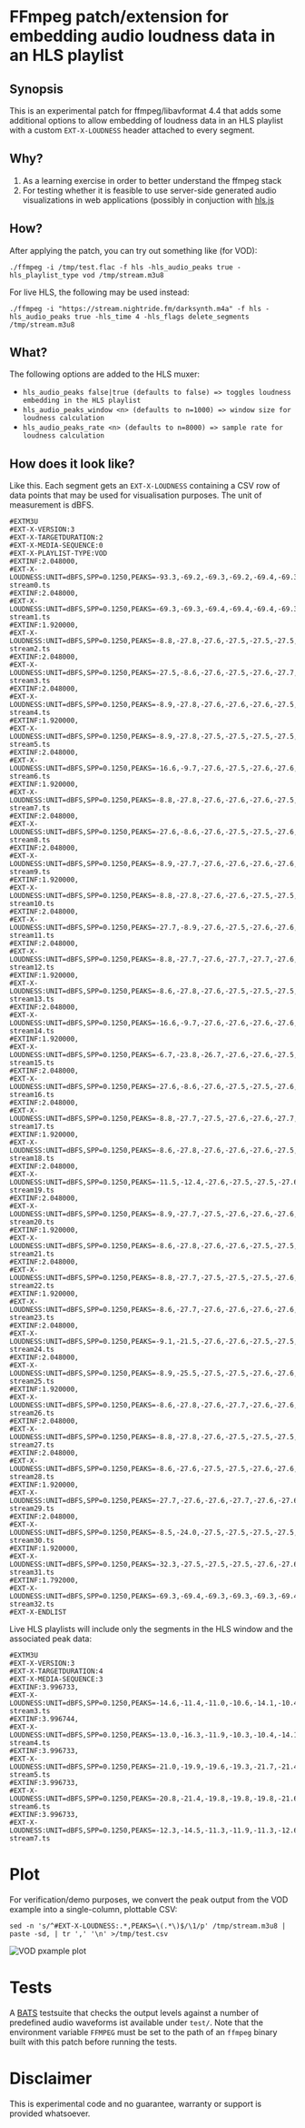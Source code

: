 # FFmpeg patch/extension for embedding audio loudness data in an HLS playlist

## Synopsis

This is an experimental patch for ffmpeg/libavformat 4.4 that adds some additional options to allow embedding of loudness data in an HLS playlist with a custom `EXT-X-LOUDNESS` header attached to every segment.

## Why?

1) As a learning exercise in order to better understand the ffmpeg stack
2) For testing whether it is feasible to use server-side generated audio visualizations in web applications (possibly in conjuction with [hls.js](https://github.com/video-dev/hls.js/)

## How?

After applying the patch, you can try out something like (for VOD):

```
./ffmpeg -i /tmp/test.flac -f hls -hls_audio_peaks true -hls_playlist_type vod /tmp/stream.m3u8
```

For live HLS, the following may be used instead:

```
./ffmpeg -i "https://stream.nightride.fm/darksynth.m4a" -f hls -hls_audio_peaks true -hls_time 4 -hls_flags delete_segments /tmp/stream.m3u8
```

## What?

The following options are added to the HLS muxer:

- `hls_audio_peaks false|true (defaults to false) => toggles loudness embedding in the HLS playlist`
- `hls_audio_peaks_window <n> (defaults to n=1000) => window size for loudness calculation`
- `hls_audio_peaks_rate <n> (defaults to n=8000) => sample rate for loudness calculation`

## How does it look like?

Like this. Each segment gets an `EXT-X-LOUDNESS` containing a CSV row of data points that may be used for visualisation purposes. The unit of measurement is dBFS.

```
#EXTM3U
#EXT-X-VERSION:3
#EXT-X-TARGETDURATION:2
#EXT-X-MEDIA-SEQUENCE:0
#EXT-X-PLAYLIST-TYPE:VOD
#EXTINF:2.048000,
#EXT-X-LOUDNESS:UNIT=dBFS,SPP=0.1250,PEAKS=-93.3,-69.2,-69.3,-69.2,-69.4,-69.3,-69.3,-69.4,-69.4,-69.3,-69.4,-69.4,-69.4,-69.3,-69.3,-69.4,-69.4
stream0.ts
#EXTINF:2.048000,
#EXT-X-LOUDNESS:UNIT=dBFS,SPP=0.1250,PEAKS=-69.3,-69.3,-69.4,-69.4,-69.4,-69.3,-69.3,-69.4,-69.4,-69.3,-69.4,-69.4,-69.4,-69.3,-69.3,-69.4,-69.7
stream1.ts
#EXTINF:1.920000,
#EXT-X-LOUDNESS:UNIT=dBFS,SPP=0.1250,PEAKS=-8.8,-27.8,-27.6,-27.5,-27.5,-27.5,-27.5,-27.6,-8.7,-27.9,-27.6,-27.5,-27.5,-27.5,-27.5,-28.2
stream2.ts
#EXTINF:2.048000,
#EXT-X-LOUDNESS:UNIT=dBFS,SPP=0.1250,PEAKS=-27.5,-8.6,-27.6,-27.5,-27.6,-27.7,-27.6,-27.6,-27.6,-9.0,-27.7,-27.5,-27.6,-27.6,-27.6,-27.6,-27.4
stream3.ts
#EXTINF:2.048000,
#EXT-X-LOUDNESS:UNIT=dBFS,SPP=0.1250,PEAKS=-8.9,-27.8,-27.6,-27.6,-27.6,-27.5,-27.5,-27.6,-8.8,-27.8,-27.6,-2.2,-2.2,-6.6,-12.5,-23.0,-27.7
stream4.ts
#EXTINF:1.920000,
#EXT-X-LOUDNESS:UNIT=dBFS,SPP=0.1250,PEAKS=-8.9,-27.8,-27.5,-27.5,-27.5,-27.5,-27.6,-27.6,-8.6,-27.9,-27.5,-27.6,-27.5,-27.5,-27.6,-28.4
stream5.ts
#EXTINF:2.048000,
#EXT-X-LOUDNESS:UNIT=dBFS,SPP=0.1250,PEAKS=-16.6,-9.7,-27.6,-27.5,-27.6,-27.6,-27.6,-27.7,-16.6,-9.7,-27.5,-27.6,-27.6,-27.7,-27.6,-27.6,-27.5
stream6.ts
#EXTINF:1.920000,
#EXT-X-LOUDNESS:UNIT=dBFS,SPP=0.1250,PEAKS=-8.8,-27.8,-27.6,-27.6,-27.6,-27.5,-27.5,-27.5,-8.7,-27.8,-27.6,-27.6,-27.6,-27.5,-27.5,-27.7
stream7.ts
#EXTINF:2.048000,
#EXT-X-LOUDNESS:UNIT=dBFS,SPP=0.1250,PEAKS=-27.6,-8.6,-27.6,-27.5,-27.5,-27.6,-27.6,-27.6,-27.7,-8.9,-27.8,-27.5,-27.5,-27.6,-27.6,-27.7,-27.9
stream8.ts
#EXTINF:2.048000,
#EXT-X-LOUDNESS:UNIT=dBFS,SPP=0.1250,PEAKS=-8.9,-27.7,-27.6,-27.6,-27.6,-27.6,-27.6,-27.7,-8.8,-27.7,-1.5,-25.1,-3.3,-1.6,-4.9,-10.3,-24.6
stream9.ts
#EXTINF:1.920000,
#EXT-X-LOUDNESS:UNIT=dBFS,SPP=0.1250,PEAKS=-8.8,-27.8,-27.6,-27.6,-27.5,-27.5,-27.5,-27.5,-8.6,-27.9,-27.6,-27.6,-27.5,-27.5,-27.5,-28.1
stream10.ts
#EXTINF:2.048000,
#EXT-X-LOUDNESS:UNIT=dBFS,SPP=0.1250,PEAKS=-27.7,-8.9,-27.6,-27.5,-27.6,-27.6,-27.6,-27.8,-27.9,-8.9,-27.5,-27.5,-27.6,-27.6,-27.6,-27.6,-27.6
stream11.ts
#EXTINF:2.048000,
#EXT-X-LOUDNESS:UNIT=dBFS,SPP=0.1250,PEAKS=-8.8,-27.7,-27.6,-27.7,-27.7,-27.6,-27.5,-27.6,-9.0,-27.8,-27.6,-27.6,-27.6,-27.6,-27.5,-27.5,-27.4
stream12.ts
#EXTINF:1.920000,
#EXT-X-LOUDNESS:UNIT=dBFS,SPP=0.1250,PEAKS=-8.6,-27.8,-27.6,-27.5,-27.5,-27.5,-27.5,-27.6,-8.6,-27.9,-27.6,-27.5,-27.5,-27.5,-27.6,-28.5
stream13.ts
#EXTINF:2.048000,
#EXT-X-LOUDNESS:UNIT=dBFS,SPP=0.1250,PEAKS=-16.6,-9.7,-27.6,-27.6,-27.6,-27.6,-27.6,-27.8,-16.3,-9.6,-14.5,-1.7,-4.5,-10.4,-0.6,-3.8,-6.2
stream14.ts
#EXTINF:1.920000,
#EXT-X-LOUDNESS:UNIT=dBFS,SPP=0.1250,PEAKS=-6.7,-23.8,-26.7,-27.6,-27.6,-27.5,-27.5,-27.5,-8.7,-27.9,-27.7,-27.6,-27.6,-27.5,-27.5,-27.7
stream15.ts
#EXTINF:2.048000,
#EXT-X-LOUDNESS:UNIT=dBFS,SPP=0.1250,PEAKS=-27.6,-8.6,-27.6,-27.5,-27.5,-27.6,-27.6,-27.7,-27.7,-8.9,-27.8,-27.5,-27.5,-27.5,-27.6,-27.6,-28.2
stream16.ts
#EXTINF:2.048000,
#EXT-X-LOUDNESS:UNIT=dBFS,SPP=0.1250,PEAKS=-8.8,-27.7,-27.5,-27.6,-27.6,-27.7,-27.6,-27.6,-8.9,-27.7,-27.5,-27.6,-27.6,-27.7,-27.6,-27.6,-27.1
stream17.ts
#EXTINF:1.920000,
#EXT-X-LOUDNESS:UNIT=dBFS,SPP=0.1250,PEAKS=-8.6,-27.8,-27.6,-27.6,-27.6,-27.5,-27.5,-27.6,-8.9,-27.9,-27.6,-27.6,-27.6,-27.5,-27.6,-28.1
stream18.ts
#EXTINF:2.048000,
#EXT-X-LOUDNESS:UNIT=dBFS,SPP=0.1250,PEAKS=-11.5,-12.4,-27.6,-27.5,-27.5,-27.6,-27.6,-27.8,-11.2,-12.4,-0.3,-5.2,-5.8,-1.5,-5.9,-10.4,-20.9
stream19.ts
#EXTINF:2.048000,
#EXT-X-LOUDNESS:UNIT=dBFS,SPP=0.1250,PEAKS=-8.9,-27.7,-27.5,-27.6,-27.6,-27.6,-27.6,-27.5,-8.6,-27.7,-27.6,-27.6,-27.6,-27.6,-27.6,-27.5,-27.2
stream20.ts
#EXTINF:1.920000,
#EXT-X-LOUDNESS:UNIT=dBFS,SPP=0.1250,PEAKS=-8.6,-27.8,-27.6,-27.6,-27.5,-27.5,-27.6,-27.9,-8.9,-27.9,-27.6,-27.6,-27.5,-27.5,-27.6,-28.4
stream21.ts
#EXTINF:2.048000,
#EXT-X-LOUDNESS:UNIT=dBFS,SPP=0.1250,PEAKS=-8.8,-27.7,-27.5,-27.5,-27.5,-27.6,-27.6,-27.7,-8.8,-27.8,-27.5,-27.5,-27.5,-27.6,-27.6,-27.7,-27.6
stream22.ts
#EXTINF:1.920000,
#EXT-X-LOUDNESS:UNIT=dBFS,SPP=0.1250,PEAKS=-8.6,-27.7,-27.6,-27.6,-27.6,-27.6,-27.6,-27.6,-8.9,-27.7,-27.6,-27.6,-27.6,-27.6,-27.6,-27.4
stream23.ts
#EXTINF:2.048000,
#EXT-X-LOUDNESS:UNIT=dBFS,SPP=0.1250,PEAKS=-9.1,-21.5,-27.6,-27.6,-27.5,-27.5,-27.5,-27.6,-8.9,-21.8,-0.8,-2.6,-10.1,-0.8,-5.5,-9.0,-13.0
stream24.ts
#EXTINF:2.048000,
#EXT-X-LOUDNESS:UNIT=dBFS,SPP=0.1250,PEAKS=-8.9,-25.5,-27.5,-27.5,-27.6,-27.6,-27.6,-27.6,-8.6,-27.7,-27.5,-27.5,-27.6,-27.6,-27.6,-27.6,-27.2
stream25.ts
#EXTINF:1.920000,
#EXT-X-LOUDNESS:UNIT=dBFS,SPP=0.1250,PEAKS=-8.6,-27.8,-27.6,-27.7,-27.6,-27.6,-27.6,-27.8,-8.9,-27.8,-27.6,-27.6,-27.6,-27.6,-27.6,-27.8
stream26.ts
#EXTINF:2.048000,
#EXT-X-LOUDNESS:UNIT=dBFS,SPP=0.1250,PEAKS=-8.8,-27.8,-27.6,-27.5,-27.5,-27.5,-27.6,-27.7,-8.9,-27.9,-27.6,-27.5,-27.5,-27.6,-27.5,-27.6,-28.0
stream27.ts
#EXTINF:2.048000,
#EXT-X-LOUDNESS:UNIT=dBFS,SPP=0.1250,PEAKS=-8.6,-27.6,-27.5,-27.5,-27.6,-27.6,-27.6,-27.7,-8.9,-27.7,-27.5,-27.5,-27.6,-27.6,-27.7,-27.9,-4.8
stream28.ts
#EXTINF:1.920000,
#EXT-X-LOUDNESS:UNIT=dBFS,SPP=0.1250,PEAKS=-27.7,-27.6,-27.6,-27.7,-27.6,-27.6,-27.6,-8.8,-27.8,-3.7,-7.5,-4.2,-2.3,-4.1,-9.1,-10.5
stream29.ts
#EXTINF:2.048000,
#EXT-X-LOUDNESS:UNIT=dBFS,SPP=0.1250,PEAKS=-8.5,-24.0,-27.5,-27.5,-27.5,-27.5,-27.6,-27.7,-8.6,-29.4,-68.8,-69.2,-69.4,-69.3,-69.4,-69.4,-69.2
stream30.ts
#EXTINF:1.920000,
#EXT-X-LOUDNESS:UNIT=dBFS,SPP=0.1250,PEAKS=-32.3,-27.5,-27.5,-27.5,-27.6,-27.6,-27.8,-12.2,-11.6,-27.5,-27.5,-27.5,-27.6,-27.6,-33.2,-69.3
stream31.ts
#EXTINF:1.792000,
#EXT-X-LOUDNESS:UNIT=dBFS,SPP=0.1250,PEAKS=-69.3,-69.4,-69.3,-69.3,-69.3,-69.4,-69.3,-69.2,-69.3,-69.4,-69.3,-69.2,-69.3,-69.3,-69.3
stream32.ts
#EXT-X-ENDLIST
```

Live HLS playlists will include only the segments in the HLS window and the associated peak data:

```
#EXTM3U
#EXT-X-VERSION:3
#EXT-X-TARGETDURATION:4
#EXT-X-MEDIA-SEQUENCE:3
#EXTINF:3.996733,
#EXT-X-LOUDNESS:UNIT=dBFS,SPP=0.1250,PEAKS=-14.6,-11.4,-11.0,-10.6,-14.1,-10.4,-10.2,-12.6,-12.4,-11.6,-11.4,-14.5,-11.6,-11.3,-14.4,-11.9,-10.8,-10.7,-12.5,-14.4,-11.1,-10.3,-10.6,-12.9,-10.8,-11.3,-14.2,-11.8,-11.5,-12.2,-14.2,-10.8
stream3.ts
#EXTINF:3.996744,
#EXT-X-LOUDNESS:UNIT=dBFS,SPP=0.1250,PEAKS=-13.0,-16.3,-11.9,-10.3,-10.4,-14.1,-13.6,-11.2,-10.1,-11.6,-12.3,-11.0,-11.8,-13.7,-10.9,-11.2,-12.9,-11.5,-10.3,-14.0,-16.2,-11.3,-10.9,-11.6,-16.7,-13.9,-13.4,-18.4,-19.3,-19.2,-18.9,-20.5
stream4.ts
#EXTINF:3.996733,
#EXT-X-LOUDNESS:UNIT=dBFS,SPP=0.1250,PEAKS=-21.0,-19.9,-19.6,-19.3,-21.7,-21.4,-20.3,-19.3,-19.8,-21.3,-11.8,-13.4,-14.6,-18.9,-20.2,-19.5,-19.0,-19.1,-20.6,-20.8,-20.2,-20.3,-19.8,-20.7,-20.0,-20.1,-19.4,-20.5,-14.9,-13.1,-12.8,-15.5
stream5.ts
#EXTINF:3.996733,
#EXT-X-LOUDNESS:UNIT=dBFS,SPP=0.1250,PEAKS=-20.8,-21.4,-19.8,-19.8,-19.8,-21.6,-20.6,-19.3,-19.3,-20.3,-20.7,-19.3,-18.9,-19.0,-20.4,-14.3,-13.0,-13.9,-16.5,-20.9,-20.2,-19.4,-19.1,-20.3,-20.8,-20.1,-19.7,-19.4,-20.8,-21.4,-19.5,-18.8
stream6.ts
#EXTINF:3.996733,
#EXT-X-LOUDNESS:UNIT=dBFS,SPP=0.1250,PEAKS=-12.3,-14.5,-11.3,-11.9,-11.3,-12.6,-15.3,-19.7,-19.6,-13.5,-14.0,-17.8,-20.2,-20.0,-11.2,-14.9,-18.6,-19.6,-16.0,-13.2,-15.6,-20.1,-20.1,-13.2,-13.9,-16.4,-20.0,-19.4,-11.3,-13.4,-17.9,-19.2
stream7.ts
```

# Plot

For verification/demo purposes, we convert the peak output from the VOD example into a single-column, plottable CSV:

```
sed -n 's/^#EXT-X-LOUDNESS:.*,PEAKS=\(.*\)$/\1/p' /tmp/stream.m3u8 | paste -sd, | tr ',' '\n' >/tmp/test.csv
```

![VOD pxample plot](plot-vod-dBFS.png)

# Tests

A [BATS](https://github.com/bats-core/bats-core) testsuite that checks the output levels against a number of predefined audio waveforms ist available under `test/`. Note that the environment variable `FFMPEG` must be set to the path of an `ffmpeg` binary built with this patch before running the tests.

# Disclaimer

This is experimental code and no guarantee, warranty or support is provided whatsoever.
